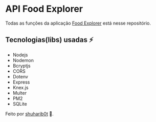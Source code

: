 # API Food Explorer

Todas as funções da aplicação [Food Explorer](https://github.com/shuharib0t/food-explorer) está nesse repositório.

## Tecnologias(libs) usadas ⚡️

- Nodejs
- Nodemon
- Bcryptjs
- CORS
- Dotenv
- Express
- Knex.js
- Multer
- PM2
- SQLite

Feito por [shuharib0t](https://www.linkedin.com/in/julio-ishikawa-449417213/) 👋.
